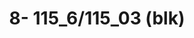 ---
ee_id_thing: na
site: na
type: na
inv_num: 2022-006
add_credit:
url: 2022-006
title: '8- 115_6/115_03 (blk) '
year: '2022'
display_year: '2022'
medium: UV ink on IKEA LINNMON  table tops
dims: 200 x 120 x 4 cm
pitch:
ps:
live_url:
youtube:
related_code:
imgs: flatware-2022-006-web-ih--muI4.jpg
subheading:
download:
commission:
related:
layout: things-i-made
---